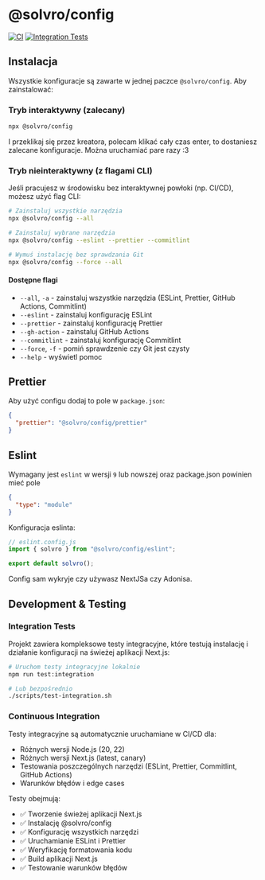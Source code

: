 # @solvro/config

[![CI](https://github.com/Solvro/lib-web-solvro-config/workflows/CI/badge.svg)](https://github.com/Solvro/lib-web-solvro-config/actions/workflows/ci.yml)
[![Integration Tests](https://github.com/Solvro/lib-web-solvro-config/workflows/Integration%20Tests/badge.svg)](https://github.com/Solvro/lib-web-solvro-config/actions/workflows/integration-tests.yml)

## Instalacja

Wszystkie konfiguracje są zawarte w jednej paczce `@solvro/config`. Aby zainstalować:

### Tryb interaktywny (zalecany)

```sh
npx @solvro/config
```

I przeklikaj się przez kreatora, polecam klikać cały czas enter, to dostaniesz zalecane konfiguracje. Można uruchamiać pare razy :3

### Tryb nieinteraktywny (z flagami CLI)

Jeśli pracujesz w środowisku bez interaktywnej powłoki (np. CI/CD), możesz użyć flag CLI:

```sh
# Zainstaluj wszystkie narzędzia
npx @solvro/config --all

# Zainstaluj wybrane narzędzia
npx @solvro/config --eslint --prettier --commitlint

# Wymuś instalację bez sprawdzania Git
npx @solvro/config --force --all
```

#### Dostępne flagi

- `--all`, `-a` - zainstaluj wszystkie narzędzia (ESLint, Prettier, GitHub Actions, Commitlint)
- `--eslint` - zainstaluj konfigurację ESLint
- `--prettier` - zainstaluj konfigurację Prettier
- `--gh-action` - zainstaluj GitHub Actions
- `--commitlint` - zainstaluj konfigurację Commitlint
- `--force`, `-f` - pomiń sprawdzenie czy Git jest czysty
- `--help` - wyświetl pomoc

## Prettier

Aby użyć configu dodaj to pole w `package.json`:

```json
{
  "prettier": "@solvro/config/prettier"
}
```

## Eslint

Wymagany jest `eslint` w wersji `9` lub nowszej oraz package.json powinien mieć pole

```json
{
  "type": "module"
}
```

Konfiguracja eslinta:

```js
// eslint.config.js
import { solvro } from "@solvro/config/eslint";

export default solvro();
```

Config sam wykryje czy używasz NextJSa czy Adonisa.

## Development & Testing

### Integration Tests

Projekt zawiera kompleksowe testy integracyjne, które testują instalację i działanie konfiguracji na świeżej aplikacji Next.js:

```sh
# Uruchom testy integracyjne lokalnie
npm run test:integration

# Lub bezpośrednio
./scripts/test-integration.sh
```

### Continuous Integration

Testy integracyjne są automatycznie uruchamiane w CI/CD dla:

- Różnych wersji Node.js (20, 22)
- Różnych wersji Next.js (latest, canary)
- Testowania poszczególnych narzędzi (ESLint, Prettier, Commitlint, GitHub Actions)
- Warunków błędów i edge cases

Testy obejmują:

- ✅ Tworzenie świeżej aplikacji Next.js
- ✅ Instalację @solvro/config
- ✅ Konfigurację wszystkich narzędzi
- ✅ Uruchamianie ESLint i Prettier
- ✅ Weryfikację formatowania kodu
- ✅ Build aplikacji Next.js
- ✅ Testowanie warunków błędów
